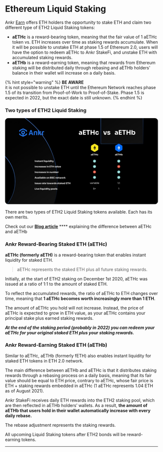 # Ethereum Liquid Staking

Ankr [Earn](https://stakefi.ankr.com/liquid-staking) offers ETH holders the opportunity to stake ETH and claim two different type of ETH2 Liquid Staking tokens:

* **aETHc** is a reward-bearing token, meaning that the fair value of 1 aETHc token vs. ETH increases over time as staking rewards accumulate. When it will be possible to unstake ETH at phase 1.5 of Ethereum 2.0, users will have the option to redeem aETHc to Ankr StakeFi, and unstake ETH with accumulated staking rewards.
* **aETHb** is a reward-earning token, meaning that rewards from Ethereum staking will be distributed daily through rebasing and aETHb holders' balance in their wallet will increase on a daily basis.

{% hint style="warning" %}
**BE AWARE**\
it is not possible to unstake ETH until the Ethereum Network reaches phase 1.5 of its transition from Proof-of-Work to Proof-of-Stake. Phase 1.5 is expected in 2022, but the exact date is still unknown.
{% endhint %}

### Two types of ETH2 Liquid Staking

![Summary of Key Benefits](../../../.gitbook/assets/ETH-bond-decision.jpeg)

There are two types of ETH2 Liquid Staking tokens available. Each has its own merits.

Check out our [**Blog article**](https://medium.com/ankr-network/aeth-vs-feth-which-liquid-asset-to-choose-4c2be5dca977) **** explaining the difference between aETHc and aETHb

### **Ankr Reward-Bearing Staked ETH (aETHc)**

**aETHc (formerly aETH)** is a reward-bearing token that enables instant liquidity for staked ETH.

> aETHc represents the staked ETH plus all future staking rewards.

Initially, at the start of ETH2 staking on December 1st 2020, aETHc was issued at a ratio of 1:1 to the amount of staked ETH.

To reflect the accumulated rewards, the ratio of aETHc to ETH changes over time, meaning that **1 aETHc becomes worth increasingly more than 1 ETH**.

The amount of aETHc you hold will not increase. Instead, the price of aETHc is expected to grow in ETH value, as your aETHc contains your principal stake plus earned staking rewards.

_**At the end of the staking period (probably in 2022) you can redeem your aETHc for your original staked ETH plus your staking rewards.**_

### **Ankr Reward-Earning Staked ETH (aETHb)**

Similar to aETHc, aETHb (formerly fETH) also enables instant liquidity for staked ETH tokens in ETH 2.0 network.

The main difference between aETHb and aETHc is that it distributes staking rewards through a rebasing process on a daily basis, meaning that its fair value should be equal to ETH price, contrary to aETHc, whose fair price is ETH + staking rewards embedded in aETHc (1 aETHc represents 1.04 ETH as of August 2021).

Ankr StakeFi receives daily ETH rewards into the ETH2 staking pool, which are then reflected in aETHb holders’ wallets. As a result, **the amount of aETHb that users hold in their wallet automatically increase with every daily rebase.**

The rebase adjustment represents the staking rewards.

All upcoming Liquid Staking tokens after ETH2 bonds will be reward-earning tokens.

***
